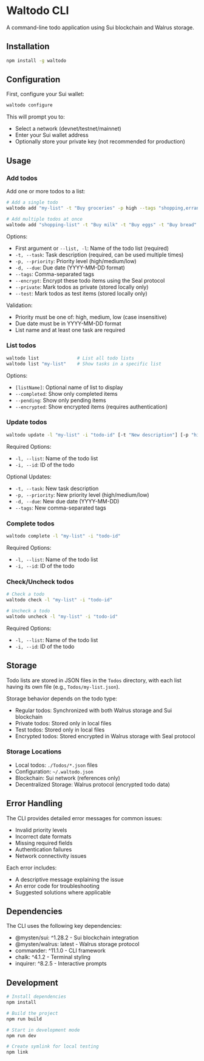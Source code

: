 # Waltodo CLI

A command-line todo application using Sui blockchain and Walrus storage.

## Installation

```bash
npm install -g waltodo
```

## Configuration

First, configure your Sui wallet:

```bash
waltodo configure
```

This will prompt you to:
- Select a network (devnet/testnet/mainnet)
- Enter your Sui wallet address
- Optionally store your private key (not recommended for production)

## Usage

### Add todos
Add one or more todos to a list:

```bash
# Add a single todo
waltodo add "my-list" -t "Buy groceries" -p high --tags "shopping,errands" -d "2025-05-01"

# Add multiple todos at once
waltodo add "shopping-list" -t "Buy milk" -t "Buy eggs" -t "Buy bread" -p high
```

Options:
- First argument or `--list, -l`: Name of the todo list (required)
- `-t, --task`: Task description (required, can be used multiple times)
- `-p, --priority`: Priority level (high/medium/low)
- `-d, --due`: Due date (YYYY-MM-DD format)
- `--tags`: Comma-separated tags
- `--encrypt`: Encrypt these todo items using the Seal protocol
- `--private`: Mark todos as private (stored locally only)
- `--test`: Mark todos as test items (stored locally only)

Validation:
- Priority must be one of: high, medium, low (case insensitive)
- Due date must be in YYYY-MM-DD format
- List name and at least one task are required

### List todos
```bash
waltodo list              # List all todo lists
waltodo list "my-list"    # Show tasks in a specific list
```

Options:
- `[listName]`: Optional name of list to display
- `--completed`: Show only completed items
- `--pending`: Show only pending items
- `--encrypted`: Show encrypted items (requires authentication)

### Update todos
```bash
waltodo update -l "my-list" -i "todo-id" [-t "New description"] [-p "high"] [-d "2025-05-01"] [--tags "updated,tags"]
```

Required Options:
- `-l, --list`: Name of the todo list
- `-i, --id`: ID of the todo

Optional Updates:
- `-t, --task`: New task description
- `-p, --priority`: New priority level (high/medium/low)
- `-d, --due`: New due date (YYYY-MM-DD)
- `--tags`: New comma-separated tags

### Complete todos
```bash
waltodo complete -l "my-list" -i "todo-id"
```

Required Options:
- `-l, --list`: Name of the todo list
- `-i, --id`: ID of the todo

### Check/Uncheck todos
```bash
# Check a todo
waltodo check -l "my-list" -i "todo-id"

# Uncheck a todo
waltodo uncheck -l "my-list" -i "todo-id"
```

Required Options:
- `-l, --list`: Name of the todo list
- `-i, --id`: ID of the todo

## Storage

Todo lists are stored in JSON files in the `Todos` directory, with each list having its own file (e.g., `Todos/my-list.json`).

Storage behavior depends on the todo type:
- Regular todos: Synchronized with both Walrus storage and Sui blockchain
- Private todos: Stored only in local files
- Test todos: Stored only in local files
- Encrypted todos: Stored encrypted in Walrus storage with Seal protocol

### Storage Locations
- Local todos: `./Todos/*.json` files
- Configuration: `~/.waltodo.json`
- Blockchain: Sui network (references only)
- Decentralized Storage: Walrus protocol (encrypted todo data)

## Error Handling

The CLI provides detailed error messages for common issues:
- Invalid priority levels
- Incorrect date formats
- Missing required fields
- Authentication failures
- Network connectivity issues

Each error includes:
- A descriptive message explaining the issue
- An error code for troubleshooting
- Suggested solutions where applicable

## Dependencies

The CLI uses the following key dependencies:
- @mysten/sui: ^1.28.2 - Sui blockchain integration
- @mysten/walrus: latest - Walrus storage protocol
- commander: ^11.1.0 - CLI framework
- chalk: ^4.1.2 - Terminal styling
- inquirer: ^8.2.5 - Interactive prompts

## Development

```bash
# Install dependencies
npm install

# Build the project
npm run build

# Start in development mode
npm run dev

# Create symlink for local testing
npm link
```